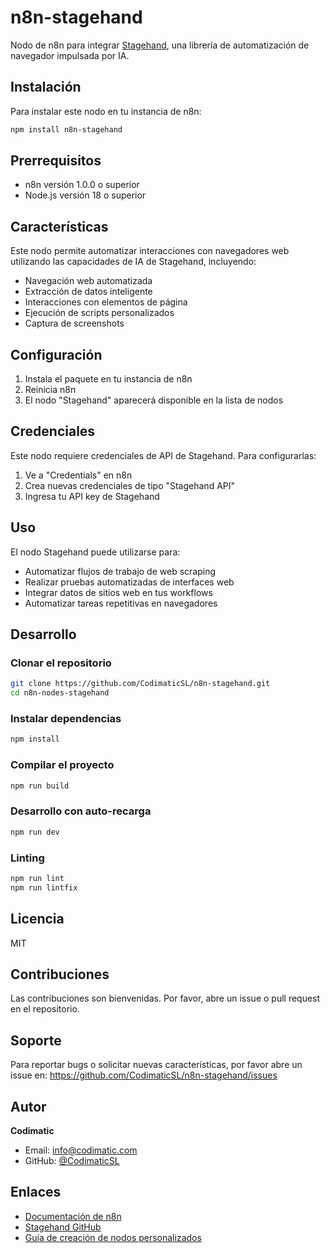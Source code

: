 # n8n-stagehand

Nodo de n8n para integrar [Stagehand](https://github.com/browserbase/stagehand), una librería de automatización de navegador impulsada por IA.

## Instalación

Para instalar este nodo en tu instancia de n8n:

```bash
npm install n8n-stagehand
```

## Prerrequisitos

- n8n versión 1.0.0 o superior
- Node.js versión 18 o superior

## Características

Este nodo permite automatizar interacciones con navegadores web utilizando las capacidades de IA de Stagehand, incluyendo:

- Navegación web automatizada
- Extracción de datos inteligente
- Interacciones con elementos de página
- Ejecución de scripts personalizados
- Captura de screenshots

## Configuración

1. Instala el paquete en tu instancia de n8n
2. Reinicia n8n
3. El nodo "Stagehand" aparecerá disponible en la lista de nodos

## Credenciales

Este nodo requiere credenciales de API de Stagehand. Para configurarlas:

1. Ve a "Credentials" en n8n
2. Crea nuevas credenciales de tipo "Stagehand API"
3. Ingresa tu API key de Stagehand

## Uso

El nodo Stagehand puede utilizarse para:

- Automatizar flujos de trabajo de web scraping
- Realizar pruebas automatizadas de interfaces web
- Integrar datos de sitios web en tus workflows
- Automatizar tareas repetitivas en navegadores

## Desarrollo

### Clonar el repositorio

```bash
git clone https://github.com/CodimaticSL/n8n-stagehand.git
cd n8n-nodes-stagehand
```

### Instalar dependencias

```bash
npm install
```

### Compilar el proyecto

```bash
npm run build
```

### Desarrollo con auto-recarga

```bash
npm run dev
```

### Linting

```bash
npm run lint
npm run lintfix
```

## Licencia

MIT

## Contribuciones

Las contribuciones son bienvenidas. Por favor, abre un issue o pull request en el repositorio.

## Soporte

Para reportar bugs o solicitar nuevas características, por favor abre un issue en:
https://github.com/CodimaticSL/n8n-stagehand/issues

## Autor

**Codimatic**
- Email: info@codimatic.com
- GitHub: [@CodimaticSL](https://github.com/CodimaticSL)

## Enlaces

- [Documentación de n8n](https://docs.n8n.io/)
- [Stagehand GitHub](https://github.com/browserbase/stagehand)
- [Guía de creación de nodos personalizados](https://docs.n8n.io/integrations/creating-nodes/)
